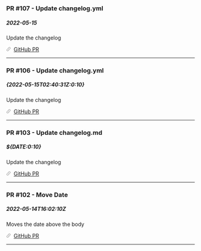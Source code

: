 ### PR #107 - Update changelog.yml
##### 2022-05-15

Update the changelog

![](public/images/link.png) [GitHub PR](https://github.com/jsaelhof/movie-picker/pull/107)

----

### PR #106 - Update changelog.yml
##### {2022-05-15T02:40:31Z:0:10}

Update the changelog

![](public/images/link.png) [GitHub PR](https://github.com/jsaelhof/movie-picker/pull/106)

----

### PR #103 - Update changelog.md
##### ${DATE:0:10}

Update the changelog

![](public/images/link.png) [GitHub PR](https://github.com/jsaelhof/movie-picker/pull/103)

----

### PR #102 - Move Date
##### 2022-05-14T16:02:10Z

Moves the date above the body

![](public/images/link.png) [GitHub PR](https://github.com/jsaelhof/movie-picker/pull/102)

----
<br/>